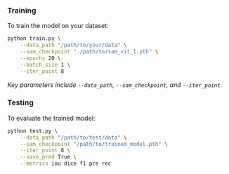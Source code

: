 ### Training

To train the model on your dataset:

```bash
python train.py \
    --data_path "/path/to/your/data" \
    --sam_checkpoint "./path/to/sam_vit_l.pth" \
    --epochs 20 \
    --batch_size 1 \
    --iter_point 8
```

*Key parameters include `--data_path`, `--sam_checkpoint`, and `--iter_point`.*

### Testing

To evaluate the trained model:

```bash
python test.py \
    --data_path "/path/to/test/data" \
    --sam_checkpoint "/path/to/trained_model.pth" \
    --iter_point 8 \
    --save_pred True \
    --metrics iou dice f1 pre rec
```
